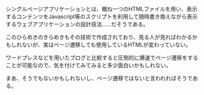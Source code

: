 シングルページアプリケーションとは、概ね一つのHTMLファイルを用い、表示するコンテンツをJavascript等のスクリプトを利用して随時書き換えながら表示するウェブアプリケーションの設計技法……だそうである。

このひらめきのきらめきもその技術で作成されており、見る人が見ればわかるかもしれないが、実はページ遷移しても使用しているHTMLが変わっていない。

ワードプレスなどを用いたブログと比較すると圧倒的に爆速でページ遷移をすることが可能なので、気を付けてみてみると多少面白いかもしれない。

まあ、そうでもないかもしれないし、ページ遷移ではないと言われればそうである。
